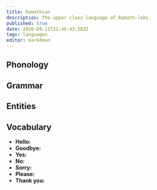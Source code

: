 ```yaml
---
title: Ramathian
description: The upper class language of Ramath-lehi.
published: true
date: 2020-09-11T22:45:43.583Z
tags: languages
editor: markdown
---
```


## Phonology

## Grammar

## Entities

## Vocabulary

- **Hello:** 
- **Goodbye:** 
- **Yes:** 
- **No:** 
- **Sorry:** 
- **Please:** 
- **Thank you:** 